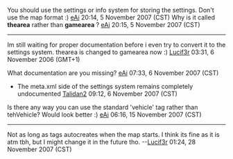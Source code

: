 You should use the settings or info system for storing the settings. Don't use the map format :) [eAi](/User:EAi.md "wikilink") 20:14, 5 November 2007 (CST) Why is it called **thearea** rather than **gamearea** ? [eAi](/User:EAi.md "wikilink") 20:15, 5 November 2007 (CST)

------------------------------------------------------------------------

Im still waiting for proper documentation before i even try to convert it to the settings system. thearea is changed to gamearea now :) [Lucif3r](/User:Lucif3r.md "wikilink") 03:31, 6 November 2006 (GMT+1)

What documentation are you missing? [eAi](/User:EAi.md "wikilink") 07:33, 6 November 2007 (CST)

-   The meta.xml side of the settings system remains completely undocumented [Talidan2](/User:Talidan2.md "wikilink") 09:12, 6 November 2007 (CST)

Is there any way you can use the standard 'vehicle' tag rather than tehVehicle? Would look better :) [eAi](/User:EAi.md "wikilink") 06:16, 15 November 2007 (CST)

------------------------------------------------------------------------

Not as long as <vehicle /> tags autocreates when the map starts. I think its fine as it is atm tbh, but I might change it in the future tho. --[Lucif3r](/User:Lucif3r.md "wikilink") 01:24, 28 November 2007 (CST)
